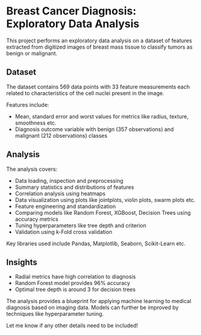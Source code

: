 # Breast Cancer Diagnosis: Exploratory Data Analysis

This project performs an exploratory data analysis on a dataset of features extracted from digitized images of breast mass tissue to classify tumors as benign or malignant.

## Dataset

The dataset contains 569 data points with 33 feature measurements each related to characteristics of the cell nuclei present in the image.

Features include:

- Mean, standard error and worst values for metrics like radius, texture, smoothness etc.  
- Diagnosis outcome variable with benign (357 observations) and malignant (212 observations) classes

## Analysis 

The analysis covers:

- Data loading, inspection and preprocessing
- Summary statistics and distributions of features
- Correlation analysis using heatmaps
- Data visualization using plots like jointplots, violin plots, swarm plots etc.
- Feature engineering and standardization 
- Comparing models like Random Forest, XGBoost, Decision Trees using accuracy metrics
- Tuning hyperparameters like tree depth and criterion 
- Validation using k-Fold cross validation

Key libraries used include Pandas, Matplotlib, Seaborn, Scikit-Learn etc.

## Insights

- Radial metrics have high correlation to diagnosis
- Random Forest model provides 96% accuracy
- Optimal tree depth is around 3 for decision trees

The analysis provides a blueprint for applying machine learning to medical diagnosis based on imaging data. Models can further be improved by techniques like hyperparameter tuning.

Let me know if any other details need to be included!
